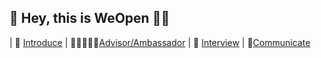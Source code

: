 ## 🌟 Hey, this is WeOpen 👏🏻

| 🌟 [Introduce](https://drive.google.com/file/d/17dTuenOz9VqjhsvPjgxT7o54WWTnujUE/view) | 🙋🏻‍♀️🙋🏻[Advisor/Ambassador](https://github.com/weopenprojects/Advisor-Ambassador) | 📝 [Interview](https://github.com/weopenprojects/WeOpen-Talk) | 🍊[Communicate](https://github.com/weopenprojects/WeOpen-Talk) 
